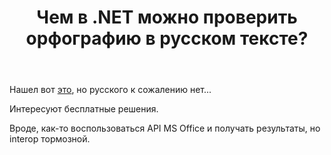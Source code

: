 ﻿---
title: "Чем в .NET можно проверить орфографию в русском тексте?"
se.owner.user_id: 32793
se.owner.display_name: "iluxa1810"
se.owner.link: "https://ru.stackoverflow.com/users/32793/iluxa1810"
se.link: "https://ru.stackoverflow.com/questions/891355/%d0%a7%d0%b5%d0%bc-%d0%b2-net-%d0%bc%d0%be%d0%b6%d0%bd%d0%be-%d0%bf%d1%80%d0%be%d0%b2%d0%b5%d1%80%d0%b8%d1%82%d1%8c-%d0%be%d1%80%d1%84%d0%be%d0%b3%d1%80%d0%b0%d1%84%d0%b8%d1%8e-%d0%b2-%d1%80%d1%83%d1%81%d1%81%d0%ba%d0%be%d0%bc-%d1%82%d0%b5%d0%ba%d1%81%d1%82%d0%b5"
se.question_id: 891355
se.post_type: question
se.score: 3
---
<p>Нашел вот <a href="https://www.nuget.org/packages/Spell.Check/" rel="nofollow noreferrer">это</a>, но русского к сожалению нет...</p>

<p>Интересуют бесплатные решения.</p>

<p>Вроде, как-то воспользоваться API MS Office и получать результаты, но interop тормозной.</p>
